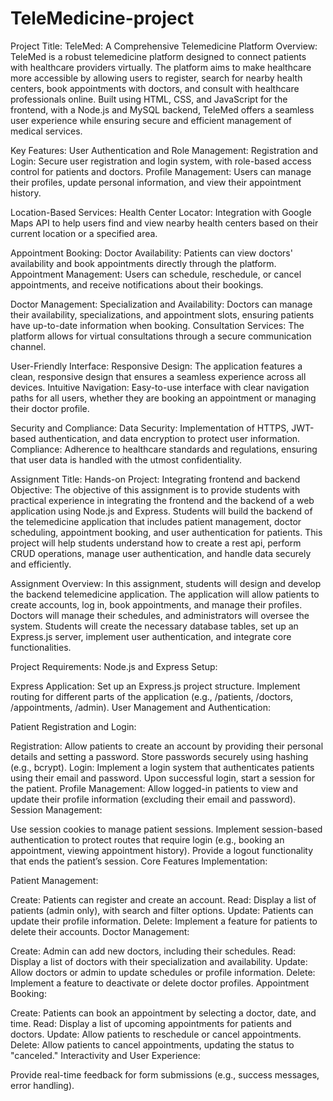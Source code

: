 # TeleMedicine-project
Project Title: TeleMed: A Comprehensive Telemedicine Platform
Overview: TeleMed is a robust telemedicine platform designed to connect patients with healthcare providers virtually. The platform aims to make healthcare more accessible by allowing users to register, search for nearby health centers, book appointments with doctors, and consult with healthcare professionals online. Built using HTML, CSS, and JavaScript for the frontend, with a Node.js and MySQL backend, TeleMed offers a seamless user experience while ensuring secure and efficient management of medical services.

Key Features:
User Authentication and Role Management:
Registration and Login: Secure user registration and login system, with role-based access control for patients and doctors. Profile Management: Users can manage their profiles, update personal information, and view their appointment history.

Location-Based Services:
Health Center Locator: Integration with Google Maps API to help users find and view nearby health centers based on their current location or a specified area.

Appointment Booking:
Doctor Availability: Patients can view doctors' availability and book appointments directly through the platform. Appointment Management: Users can schedule, reschedule, or cancel appointments, and receive notifications about their bookings.

Doctor Management:
Specialization and Availability: Doctors can manage their availability, specializations, and appointment slots, ensuring patients have up-to-date information when booking. Consultation Services: The platform allows for virtual consultations through a secure communication channel.

User-Friendly Interface:
Responsive Design: The application features a clean, responsive design that ensures a seamless experience across all devices. Intuitive Navigation: Easy-to-use interface with clear navigation paths for all users, whether they are booking an appointment or managing their doctor profile.

Security and Compliance:
Data Security: Implementation of HTTPS, JWT-based authentication, and data encryption to protect user information. Compliance: Adherence to healthcare standards and regulations, ensuring that user data is handled with the utmost confidentiality.

Assignment Title: Hands-on Project: Integrating frontend and backend
Objective:
The objective of this assignment is to provide students with practical experience in integrating the frontend and the backend of a web application using Node.js and Express. Students will build the backend of the telemedicine application that includes patient management, doctor scheduling, appointment booking, and user authentication for patients. This project will help students understand how to create a rest api, perform CRUD operations, manage user authentication, and handle data securely and efficiently.

Assignment Overview:
In this assignment, students will design and develop the backend telemedicine application. The application will allow patients to create accounts, log in, book appointments, and manage their profiles. Doctors will manage their schedules, and administrators will oversee the system. Students will create the necessary database tables, set up an Express.js server, implement user authentication, and integrate core functionalities.

Project Requirements:
Node.js and Express Setup:

Express Application:
Set up an Express.js project structure.
Implement routing for different parts of the application (e.g., /patients, /doctors, /appointments, /admin).
User Management and Authentication:

Patient Registration and Login:

Registration: Allow patients to create an account by providing their personal details and setting a password. Store passwords securely using hashing (e.g., bcrypt).
Login: Implement a login system that authenticates patients using their email and password. Upon successful login, start a session for the patient.
Profile Management: Allow logged-in patients to view and update their profile information (excluding their email and password).
Session Management:

Use session cookies to manage patient sessions.
Implement session-based authentication to protect routes that require login (e.g., booking an appointment, viewing appointment history).
Provide a logout functionality that ends the patient’s session.
Core Features Implementation:

Patient Management:

Create: Patients can register and create an account.
Read: Display a list of patients (admin only), with search and filter options.
Update: Patients can update their profile information.
Delete: Implement a feature for patients to delete their accounts.
Doctor Management:

Create: Admin can add new doctors, including their schedules.
Read: Display a list of doctors with their specialization and availability.
Update: Allow doctors or admin to update schedules or profile information.
Delete: Implement a feature to deactivate or delete doctor profiles.
Appointment Booking:

Create: Patients can book an appointment by selecting a doctor, date, and time.
Read: Display a list of upcoming appointments for patients and doctors.
Update: Allow patients to reschedule or cancel appointments.
Delete: Allow patients to cancel appointments, updating the status to "canceled."
Interactivity and User Experience:

Provide real-time feedback for form submissions (e.g., success messages, error handling).
